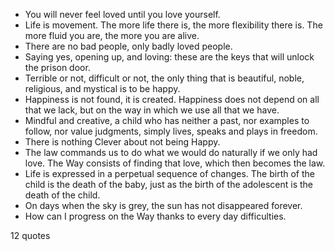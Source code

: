  - You will never feel loved until you love yourself.
 - Life is movement. The more life there is, the more flexibility there is. The more fluid you are, the more you are alive.
 - There are no bad people, only badly loved people.
 - Saying yes, opening up, and loving: these are the keys that will unlock the prison door.
 - Terrible or not, difficult or not, the only thing that is beautiful, noble, religious, and mystical is to be happy.
 - Happiness is not found, it is created. Happiness does not depend on all that we lack, but on the way in which we use all that we have.
 - Mindful and creative, a child who has neither a past, nor examples to follow, nor value judgments, simply lives, speaks and plays in freedom.
 - There is nothing Clever about not being Happy.
 - The law commands us to do what we would do naturally if we only had love. The Way consists of finding that love, which then becomes the law.
 - Life is expressed in a perpetual sequence of changes. The birth of the child is the death of the baby, just as the birth of the adolescent is the death of the child.
 - On days when the sky is grey, the sun has not disappeared forever.
 - How can I progress on the Way thanks to every day difficulties.

12 quotes